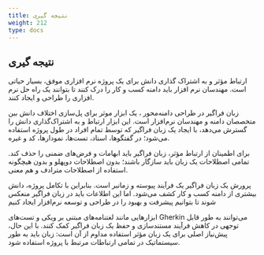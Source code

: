 ```yaml
---
title: نتیجه گیری
weight: 212
type: docs
---
```


## نتیجه گیری

ارتباط مؤثر و به اشتراک گذاری دانش برای یک پروژه نرم افزاری موفق، بسیار حیاتی است. مهندسان نرم افزار باید دامنه کسب و کار را درک کنند تا بتوانند یک راه حل نرم افزاری را طراحی و ایجاد کنند.

زبان فراگیر در طراحی دامنه‌محور ، یک ابزار موثر برای پل‌سازی اختلاف دانش بین متخصصان دامنه و مهندسان نرم‌افزار است. این ابزار ارتباط و به اشتراک‌گذاری دانش را گسترش می‌دهد، با ایجاد یک زبان فراگیر که توسط تمام افراد در طول پروژه استفاده می‌شود؛ در گفتگوها، اسناد، تست‌ها، نمودارها، کد  و غیره.

برای اطمینان از ارتباط مؤثر، زبان فراگیر باید ابهامات و فرض‌های ضمنی را حذف کند. تمامی اصطلاحات یک زبان باید سازگار باشند؛ بدون اصطلاحات دوپهلو و بدون هیچگونه استفاده از اصطلاحات مترادف و هم معنی.

پرورش یک زبان فراگیر یک فرآیند پیوسته و زمانبر است. بنابراین با تکامل پروژه، دانش بیشتری از دامنه کسب و کار کشف می‌شود. اما این اطلاعات باید در زبان فراگیر منعکس شوند تا بتوانیم پیشرفت و بهبود را در طراحی و توسعه نرم‌افزار ایجاد کنیم

ابزارهایی مانند لغتنامه‌های مبتنی بر ویکی و تست‌های Gherkin می‌توانند به طور قابل توجهی در کاهش فرآیند مستندسازی و حفظ یک زبان فراگیر کمک کنند. با این حال، پیش‌نیاز اصلی برای یک زبان مؤثر استفاده مداوم از آن است: زبان باید به طور سیستماتیک در تمامی ارتباطات مرتبط با پروژه استفاده شود.
